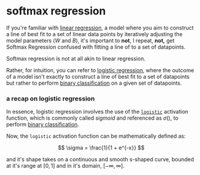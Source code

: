 # softmax regression

If you're familiar with [linear regression](https://www.youtube.com/watch?v=7ArmBVF2dCs), a model where you aim to construct a line of best fit to a set of linear data points by iteratively adjusting the model parameters ($W$ and $B$), it's important to **not**, I repeat, **not,** get Softmax Regression confused with fitting a line of to a set of datapoints.

Softmax regression is not at all akin to linear regression.

Rather, for intuition, you can refer to [logistic regression](https://www.youtube.com/playlist?list=PLblh5JKOoLUKxzEP5HA2d-Li7IJkHfXSe), where the outcome of a model isn't exactly to construct a line of best fit to a set of datapoints but rather to perform [binary classification](https://en.wikipedia.org/wiki/Binary_classification) on a given set of datapoints.

### a recap on logistic regression

In essence, logistic regression involves the use of the [`logistic`](https://en.wikipedia.org/wiki/Logistic_function) activation function, which is commonly called *sigmoid* and referenced as $\sigma()$, to perform [binary classification](https://en.wikipedia.org/wiki/Binary_classification).

Now, the `logistic` activation function can be mathematically defined as:

$$
\sigma = \frac{1}{1 + e^{-x}}
$$

and it's shape takes on a continuous and smooth s-shaped curve, bounded at it's range at $[0, 1]$ and in it's domain, $[-\infty, \infty]$.